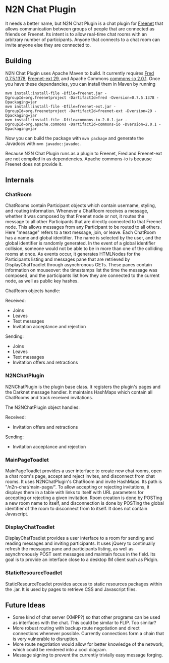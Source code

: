 # N2N Chat Plugin

It needs a better name, but N2N Chat Plugin is a chat plugin for [Freenet](http://www.freenetproject.org) that allows
communication between groups of people that are connected as friends on Freenet. Its intent is to allow real-time chat
rooms with an arbitrary number of participants. Anyone that connects to a chat room can invite anyone else they are
connected to.

## Building

N2N Chat Plugin uses Apache Maven to build. It currently requires
[Fred 0.7.5.1378](https://github.com/freenet/fred-official/tree/build01378),
[Freenet-ext 29](http://downloads.freenetproject.org/alpha/freenet-ext.jar), and Apache Commons
[commons-io 2.0.1](http://commons.apache.org/io/download_io.cgi). Once you have these dependancies, you can install
 them in Maven by running

    mvn install:install-file -Dfile=freenet.jar -DgroupId=org.freenetproject -DartifactId=fred -Dversion=0.7.5.1378 -Dpackaging=jar
    mvn install:install-file -Dfile=freenet-ext.jar -DgroupId=org.freenetproject -DartifactId=freenet-ext -Dversion=29 -Dpackaging=jar
    mvn install:install-file -Dfile=commons-io-2.0.1.jar -DgroupId=org.apache.commons -DartifactId=commons-io -Dversion=2.0.1 -Dpackaging=jar

Now you can build the package with ``mvn package`` and generate the Javadocs with ``mvn javadoc:javadoc``.

Because N2N Chat Plugin runs as a plugin to Freenet, Fred and Freenet-ext are not compiled in as dependencies. Apache
commons-io is because Freenet does not provide it.

## Internals

### ChatRoom

ChatRooms contain Participant objects which contain username, styling, and routing information. Whenever a ChatRoom
receives a message, whether it was composed by that Freenet node or not, it routes the message to all other
Participants that are directly connected to that Freenet node. This allows messages from any Participant to be routed
to all others. Here "message" refers to a text message, join, or leave. Each ChatRoom has a name and global identifier.
The name is selected by the user, and the global identifier is randomly generated. In the event of a global identifier
collision, someone would not be able to be in more than one of the colliding rooms at once. As events occur, it
generates HTMLNodes for the Participants listing and messages pane that are retrieved by DisplayChatToadlet through
asynchronous GETs. These panes contain information on mouseover: the timestamps list the time the message was composed,
and the participants list how they are connected to the current node, as well as public key hashes.

ChatRoom objects handle:

Received:

- Joins
- Leaves
- Text messages
- Invitation acceptance and rejection

Sending:

- Joins
- Leaves
- Text messages
- Invitation offers and retractions


### N2NChatPlugin

N2NChatPlugin is the plugin base class. It registers the plugin's pages and the Darknet message handler. It
maintains HashMaps which contain all ChatRooms and track received invitations.

The N2NChatPlugin object handles:

Received:

- Invitation offers and retractions

Sending:

- Invitation acceptance and rejection

### MainPageToadlet

MainPageToadlet provides a user interface to create new chat rooms, open a chat room's page, accept and reject invites,
and disconnect from chat rooms. It uses N2NChatPlugin's ChatRoom and invite HashMaps. Its path is "/n2n-chat/main-page/".
To allow accepting or rejecting invitations, it displays them in a table with links to itself with URL parameters for
accepting or rejecting a given invitation. Room creation is done by POSTing a new room name to itself, and disconnection
is done by POSTing the global identifier of the room to disconnect from to itself. It does not contain Javascript.

### DisplayChatToadlet

DisplayChatToadlet provides a user interface to a room for sending and reading messages and inviting participants. It
uses jQuery to continually refresh the messages pane and participants listing, as well as asynchronously POST sent
messages and maintain focus in the field. Its goal is to provide an interface close to a desktop IM client such as
Pidgin.

### StaticResourceToadlet

StaticResourceToadlet provides access to static resources packages within the .jar. It is used by pages to retrieve CSS
and Javascript files.

## Future Ideas

- Some kind of chat server (XMPP?) so that other programs can be used as interfaces with the chat. This could be similar
 to FLIP. Too similar?
- More robust routing with backup route negotiation and direct connections whenever possible. Currently connections
form a chain that is very vulnerable to disruption.
- More route negotiation would allow for better knowledge of the network, which could be rendered into a cool diagram.
- Message signing to prevent the currently trivially easy message forging.